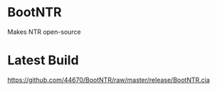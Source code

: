 # BootNTR

Makes NTR open-source


# Latest Build

https://github.com/44670/BootNTR/raw/master/release/BootNTR.cia
